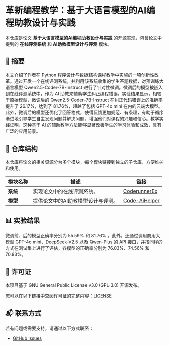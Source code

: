# 革新编程教学：基于大语言模型的AI编程助教设计与实践
本仓库是论文 **基于大语言模型的AI编程助教设计与实践** 的开源实现，包含论文中提到的 **在线评测系统** 和 **AI助教模型设计与评测** 模块。

## 📄 摘要
本文介绍了作者在 Python 程序设计与数据结构课程教学中实施的一项创新性改革。通过开发一个在线评测系统，并利用该系统收集的学生答题数据，对预训练大语言模型 Qwen2.5-Coder-7B-Instruct 进行了针对性微调。微调后的模型被嵌入到在线评测系统中，作为 AI 助教来辅助学生纠正编程错误。实验结果显示，相较于原始模型，微调后的 Qwen2.5-Coder-7B-Instruct 在纠正代码错误上的准确率提升了 26.17%，达到了 81.76%，超越了包括 GPT-4o mini 在内的云端大模型。此外，微调后的模型还优化了回答格式，使得反馈更加规范、有条理，有助于循序渐进地引导学生自主发现问题并解决问题，增强他们对课程的兴趣和信心。教学实践证明，这种基于 AI 的辅助教学方法能够显著改善学生的学习体验和成效，具有广泛的应用前景。

## 📁 仓库结构

本仓库将论文的相关资源分为多个模块，每个模块链接到独立的子仓库，方便维护和使用。

| 模块名称          | 描述                                                                                               | 链接                                                                                                   |
|------------------|--------------------------------------------------------------------------------------------------|--------------------------------------------------------------------------------------------------------|
| **系统** | 实现论文中的在线评测系统。                                                    | [CoderunnerEx](https://github.com/CPU-DS/CoderunnerEx)                                              |
| **模型**| 提供论文中的AI助教模型设计与评测。                                                    | [Code-AiHelper](https://github.com/CPU-DS/Code-AiHelper)                                             |

## 📊 实验结果

微调前、后的模型正确率分别为 55.59% 和 81.76% 。此外，还通过调用商用大模型 GPT-4o mini、DeepSeek-V2.5 以及 Qwen-Plus 的 API 接口，并按同样的方式在测试集上进行了评估，各模型的正确率分别为 76.03%、74.56% 和 70.83%。

## 📜 许可证
本项目基于 GNU General Public License v3.0 (GPL-3.0) 开源发布。

您可以在以下链接中查阅许可证的完整内容：[LICENSE](LICENSE)

## 📬 联系方式

若有问题或需要支持，请通过以下方式联系：
- [GitHub Issues](https://github.com/CPU-DS/Code-Ai/issues)
